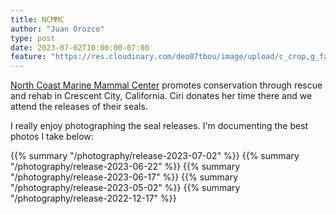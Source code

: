 ```yaml
---
title: NCMMC
author: "Juan Orozco"
type: post
date: 2023-07-02T10:00:00-07:00
feature: "https://res.cloudinary.com/deo07tbou/image/upload/c_crop,g_faces:auto,h_800,q_auto:good,w_800,x_400,y_400/v1688330822/juan-orozco-com/seal-rescue/oeeya4uoi8abxqvioobu.jpg"
---
```


[North Coast Marine Mammal Center](https://northcoastmmc.org/) promotes conservation through rescue and rehab in Crescent City, California. Ciri donates her time there and we attend the releases of their seals.

I really enjoy photographing the seal releases. I'm documenting the best photos I take below:

{{% summary "/photography/release-2023-07-02" %}}
{{% summary "/photography/release-2023-06-22" %}}
{{% summary "/photography/release-2023-06-17" %}}
{{% summary "/photography/release-2023-05-02" %}}
{{% summary "/photography/release-2022-12-17" %}}
